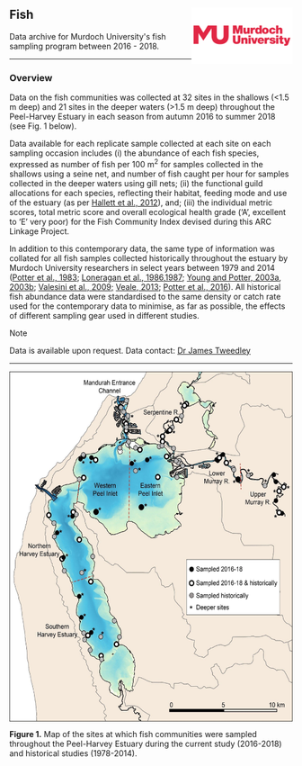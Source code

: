 ## Fish <img src="https://github.com/AquaticEcoDynamics/Peel_ARC/blob/master/Images/Logos/murdoch-new.png" width="180" height="100" align="right">

Data archive for Murdoch University's fish sampling program between 2016 - 2018.

---
### Overview

Data on the fish communities was collected at 32 sites in the shallows (<1.5 m deep) and 21 sites in the deeper waters (>1.5 m deep) throughout the Peel-Harvey Estuary 
in each season from autumn 2016 to summer 2018 (see Fig. 1 below). 

Data available for each replicate sample collected at each site on each sampling occasion includes (i) the abundance of each fish species, expressed as number of fish per 100 m<sup>2</sup> 
for samples collected in the shallows using a seine net, and number of fish caught per hour for samples collected in the deeper waters using gill nets; (ii) the functional guild allocations 
for each species, reflecting their habitat, feeding mode and use of the estuary (as per [Hallett et al., 2012](https://doi.org/10.1016/j.ecolind.2011.07.002)), and; (iii) the individual metric scores, total metric score and overall ecological 
health grade (‘A’, excellent to ‘E’ very poor) for the Fish Community Index devised during this ARC Linkage Project.

In addition to this contemporary data, the same type of information was collated for all fish samples collected historically throughout the estuary by Murdoch University researchers 
in select years between 1979 and 2014 ([Potter et al., 1983](https://doi.org/10.1016/0025-326X(83)90257-6); [Loneragan et al., 1986](https://link.springer.com/article/10.1007/BF00392517),[1987](https://link.springer.com/article/10.1007/BF00431410); 
[Young and Potter, 2003a](https://link.springer.com/article/10.1007/s00227-003-1012-0), [2003b]( https://doi.org/10.1046/j.1095-8649.2003.00253.x); 
[Valesini et al., 2009;](https://researchportal.murdoch.edu.au/esploro/outputs/report/Relationships-between-fish-faunas-and-habitat/991005544475907891)
 [Veale, 2013](https://researchportal.murdoch.edu.au/esploro/outputs/doctoral/Inter-period-comparisons-of-the-ichthyofaunas-of/991005544231407891);
 [Potter et al., 2016](https://doi.org/10.1016/j.ecss.2016.08.023)). All historical fish abundance data were standardised to the same density or catch rate used for the contemporary data to minimise, as far as possible, the effects of different 
sampling gear used in different studies. 

> [!NOTE]
> Data is available upon request. Data contact:  [Dr James Tweedley](mailto:j.tweedley@murdoch.edu.au)

---

<p align="center">
  <kbd>
    <img src="https://github.com/AquaticEcoDynamics/Peel_ARC/blob/master/Images/fish1.jpg" width="600" height="622.5" align="center">
  </kbd>
</p>

**Figure 1.** Map of the sites at which fish communities were sampled throughout the Peel-Harvey Estuary during the current study (2016-2018) and historical studies (1978-2014).

